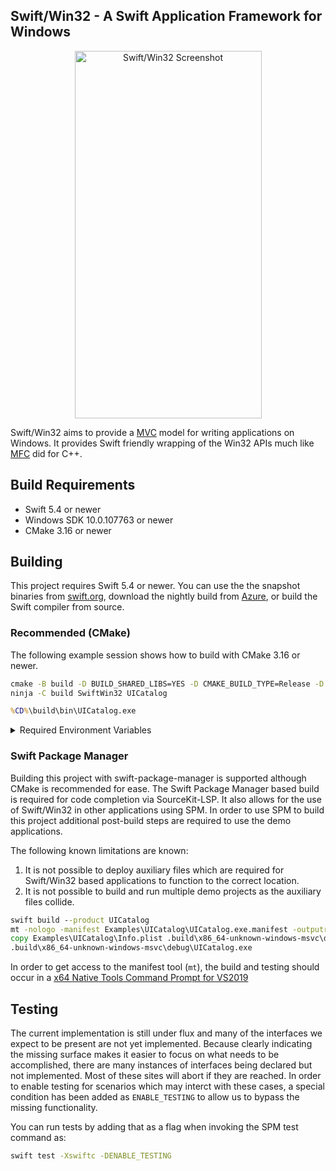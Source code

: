 Swift/Win32 - A Swift Application Framework for Windows
-------------------------------------------------------

<p align="center">
  <img alt="Swift/Win32 Screenshot" src="Documentation/Images/screenshot.png" width="299" height="588"/>
</p>

Swift/Win32 aims to provide a [MVC](https://en.wikipedia.org/wiki/Model%E2%80%93view%E2%80%93controller) model for writing applications on Windows.  It provides Swift friendly wrapping of the Win32 APIs much like [MFC](https://en.wikipedia.org/wiki/Microsoft_Foundation_Class_Library) did for C++.

## Build Requirements

- Swift 5.4 or newer
- Windows SDK 10.0.107763 or newer
- CMake 3.16 or newer

## Building

This project requires Swift 5.4 or newer. You can use the the snapshot binaries from [swift.org](https://swift.org/download/), download the nightly build from [Azure](https://dev.azure.com/compnerd/swift-build), or build the Swift compiler from source.

### Recommended (CMake)

The following example session shows how to build with CMake 3.16 or newer.

```cmd
cmake -B build -D BUILD_SHARED_LIBS=YES -D CMAKE_BUILD_TYPE=Release -D CMAKE_Swift_FLAGS="-sdk %SDKROOT%" -G Ninja -S .
ninja -C build SwiftWin32 UICatalog

%CD%\build\bin\UICatalog.exe
```

<details>
  <summary>Required Environment Variables</summary>

  The CMake build will automatically perform the application manifest merging via the `mt` tool, which is part of the Visual Studio build tools.  Ensure that you run the build under the `x64 Native Tools Command Prompt for VS2019` (or the appropriate shell for the version of Visual Studio).

  The Swift installer will also add environment variables, ensure that you have restarted the terminal emulator after installing the toolchain to pick up the required environment variables.
</details>

### Swift Package Manager

Building this project with swift-package-manager is supported although CMake is recommended for ease.  The Swift Package Manager based build is required for code completion via SourceKit-LSP.  It also allows for the use of Swift/Win32 in other applications using SPM.  In order to use SPM to build this project additional post-build steps are required to use the demo applications.

The following known limitations are known:

1. It is not possible to deploy auxiliary files which are required for Swift/Win32 based applications to function to the correct location.
2. It is not possible to build and run multiple demo projects as the auxiliary files collide.

```cmd
swift build --product UICatalog
mt -nologo -manifest Examples\UICatalog\UICatalog.exe.manifest -outputresource:.build\x86_64-unknown-windows-msvc\debug\UICatalog.exe
copy Examples\UICatalog\Info.plist .build\x86_64-unknown-windows-msvc\debug\
.build\x86_64-unknown-windows-msvc\debug\UICatalog.exe
```

In order to get access to the manifest tool (`mt`), the build and testing should occur in a [x64 Native Tools Command Prompt for VS2019](https://docs.microsoft.com/en-us/cpp/build/how-to-enable-a-64-bit-visual-cpp-toolset-on-the-command-line?view=msvc-160)

## Testing

The current implementation is still under flux and many of the interfaces we expect to be present are not yet implemented.  Because clearly indicating the missing surface makes it easier to focus on what needs to be accomplished, there are many instances of interfaces being declared but not implemented.  Most of these sites will abort if they are reached.  In order to enable testing for scenarios which may interct with these cases, a special condition has been added as `ENABLE_TESTING` to allow us to bypass the missing functionality.

You can run tests by adding that as a flag when invoking the SPM test command as:

```cmd
swift test -Xswiftc -DENABLE_TESTING
```
